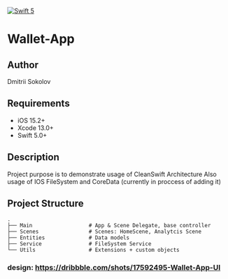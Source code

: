 [![Swift 5](https://img.shields.io/badge/swift-5-red.svg?style=flat)](https://developer.apple.com/swift)

# Wallet-App

## Author
Dmitrii Sokolov

## Requirements

- iOS 15.2+
- Xcode 13.0+
- Swift 5.0+

## Description
Project purpose is to demonstrate usage of CleanSwift Architecture 
Also usage of IOS FileSystem and CoreData (currently in proccess of adding it)

## Project Structure

    .
    ├── Main                  # App & Scene Delegate, base controller
    ├── Scenes                # Scenes: HomeScene, Analytcis Scene
    ├── Entities              # Data models
    ├── Service               # FileSystem Service
    └── Utils                 # Extensions + custom objects

### design: https://dribbble.com/shots/17592495-Wallet-App-UI
